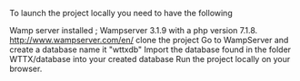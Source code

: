
To launch the project locally you need to have the following

Wamp server installed ; Wampserver 3.1.9  with a php version 7.1.8. http://www.wampserver.com/en/ 
clone the project
Go to WampServer and create a database name it "wttxdb"
Import the database found in the folder WTTX/database into your created database
Run the project locally on your browser.
